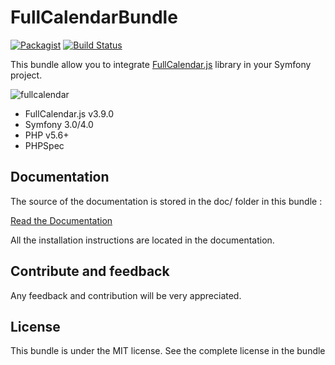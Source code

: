 FullCalendarBundle
==================

[![Packagist](https://img.shields.io/packagist/v/toiba/fullcalendar-bundle.svg)](https://packagist.org/packages/toiba/fullcalendar-bundle)
[![Build Status](https://travis-ci.org/toiba/FullCalendarBundle.svg)](https://travis-ci.org/toiba/FullCalendarBundle)

This bundle allow you to integrate [FullCalendar.js](http://fullcalendar.io/) library in your Symfony project.

![fullcalendar](https://user-images.githubusercontent.com/10502887/43464490-8499d962-94db-11e8-8455-f688c2e7ad1d.png)

* FullCalendar.js v3.9.0
* Symfony 3.0/4.0
* PHP v5.6+
* PHPSpec

Documentation
-------------

The source of the documentation is stored in the doc/ folder in this bundle :

[Read the Documentation](doc/index.md)

All the installation instructions are located in the documentation.


Contribute and feedback
-----------------------

Any feedback and contribution will be very appreciated.

License
-------

This bundle is under the MIT license. See the complete license in the bundle
